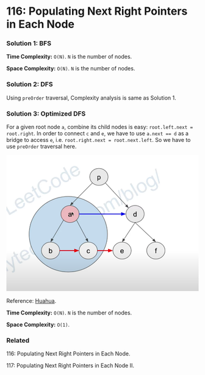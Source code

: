 # 116: Populating Next Right Pointers in Each Node

### Solution 1: BFS
**Time Complexity:** `O(N)`. `N` is the number of nodes.

**Space Complexity:** `O(N)`. `N` is the number of nodes.

### Solution 2: DFS
Using `preOrder` traversal, Complexity analysis is same as Solution 1.

### Solution 3: Optimized DFS
For a given root node `a`, combine its child nodes is easy: `root.left.next = root.right`. In order to connect `c` and `e`, we have to use `a.next == d` as a bridge to access `e`, i.e. `root.right.next = root.next.left`. So we have to use `preOrder` traversal here. 

![chart](LC116.png)

Reference: [Huahua](https://zxi.mytechroad.com/blog/tree/leetcode-116-populating-next-right-pointers-in-each-node/).

**Time Complexity:** `O(N)`. `N` is the number of nodes.

**Space Complexity:** `O(1)`.

### Related
116: Populating Next Right Pointers in Each Node.

117: Populating Next Right Pointers in Each Node II.
                                          